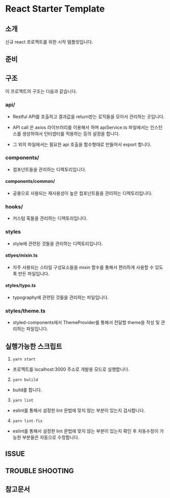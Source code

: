 # React Starter Template

## 소개

신규 react 프로젝트를 위한 시작 템플릿입니다.

## 준비

## 구조

이 프로젝트의 구조는 다음과 같습니다.

### api/

- Restful API를 호출하고 결과값을 return받는 로직들을 모아서 관리하는 곳입니다.

- API call 은 axios 라이브러리를 이용해서 하며 apiService.ts 파일에서는 인스턴스를 생성하여서 인터셉터를 적용하는 등의 설정을 합니다.

- 그 외의 파일에서는 필요한 api 호출을 함수형태로 만들어서 export 합니다.

### components/

- 컴포넌트들을 관리하는 디렉토리입니다.

#### components/common/

- 공용으로 사용되는 재사용성이 높은 컴포넌트들을 관리하는 디렉토리입니다.

### hooks/

- 커스텀 훅들을 관리하는 디렉토리입니다.

### styles

- style에 관련된 것들을 관리하는 디렉토리입니다.

#### stlyes/mixin.ts

- 자주 사용되는 스타일 구성요소들을 mixin 함수를 통해서 편리하게 사용할 수 있도록 만든 파일입니다.

#### styles/typo.ts

- typography에 관련된 것들을 관리하는 파일입니다.

### styles/theme.ts

- styled-components에서 ThemeProvider를 통해서 전달할 theme을 작성 및 관리하는 파일입니다.

## 실행가능한 스크립트

1. `yarn start`

- 프로젝트를 localhost:3000 주소로 개발용 모드로 실행합니다.

2. `yarn bulild`

- build를 합니다.

3. `yarn lint`

- eslint를 통해서 설정한 lint 문법에 맞지 않는 부분이 있는지 검사합니다.

4. `yarn lint-fix`

- eslint를 통해서 설정한 lint 문법에 맞지 않는 부분이 있는지 확인 후 자동수정이 가능한 부분들은 자동으로 수정합니다.

## ISSUE

## TROUBLE SHOOTING

## 참고문서
